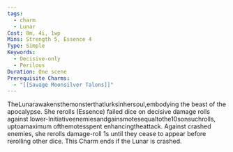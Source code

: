 ```yaml
---
tags:
  - charm
  - Lunar
Cost: 8m, 4i, 1wp
Mins: Strength 5, Essence 4
Type: Simple
Keywords:
  - Decisive-only
  - Perilous
Duration: One scene
Prerequisite Charms:
  - "[[Savage Moonsilver Talons]]"
---
```

TheLunarawakensthemonsterthatlurksinhersoul,embodying the beast of the apocalypse. She rerolls (Essence) failed dice on decisive damage rolls against lower-Initiativeenemiesandgainsmotesequaltothe10sonsuchrolls, uptoamaximum ofthemotesspent enhancingtheattack. Against crashed enemies, she rerolls damage-roll 1s until they cease to appear before rerolling other dice. This Charm ends if the Lunar is crashed.